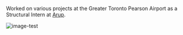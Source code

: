 Worked on various projects at the Greater Toronto Pearson Airport as a Structural Intern at [Arup](https://arup.com).

![image-test](http://www.urbacon.net/wp-content/uploads/2017/07/gtaa_1.jpg)